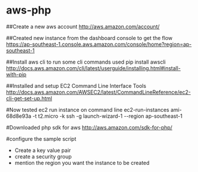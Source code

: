 # aws-php

##Create a new aws account
http://aws.amazon.com/account/

##Created new instance from the dashboard console to get the flow
https://ap-southeast-1.console.aws.amazon.com/console/home?region=ap-southeast-1

##Install aws cli to run some cli commands
used pip install awscli
http://docs.aws.amazon.com/cli/latest/userguide/installing.html#install-with-pip

##Installed and setup EC2 Command Line Interface Tools 
http://docs.aws.amazon.com/AWSEC2/latest/CommandLineReference/ec2-cli-get-set-up.html

#Now tested ec2 run instance on command line
ec2-run-instances ami-68d8e93a -t t2.micro -k ssh -g launch-wizard-1 --region ap-southeast-1

#Downloaded php sdk for aws
http://aws.amazon.com/sdk-for-php/

#configure the sample script 
* Create a key value pair
* create a security group
* mention the region you want the instance to be created
